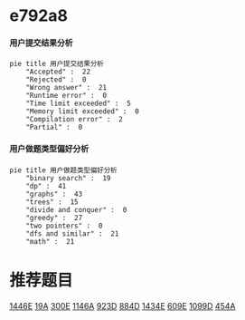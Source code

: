 # e792a8

<!-- tabs:start -->



#### **用户提交结果分析**

```mermaid
pie title 用户提交结果分析
    "Accepted" :  22
    "Rejected" :  0
    "Wrong answer" :  21
    "Runtime error" :  0
    "Time limit exceeded" :  5
    "Memory limit exceeded" :  0
    "Compilation error" :  2
    "Partial" :  0
```

#### **用户做题类型偏好分析**

```mermaid
pie title 用户做题类型偏好分析
    "binary search" :  19
    "dp" :  41
    "graphs" :  43
    "trees" :  15
    "divide and conquer" :  0
    "greedy" :  27
    "two pointers" :  0
    "dfs and similar" :  21
    "math" :  21
```



<!-- tabs:end -->
# 推荐题目
[1446E](https://codeforces.com/contest/1446/problem/E)
[19A](https://codeforces.com/contest/19/problem/A)
[300E](https://codeforces.com/contest/300/problem/E)
[1146A](https://codeforces.com/contest/1146/problem/A)
[923D](https://codeforces.com/contest/923/problem/D)
[884D](https://codeforces.com/contest/884/problem/D)
[1434E](https://codeforces.com/contest/1434/problem/E)
[609E](https://codeforces.com/contest/609/problem/E)
[1099D](https://codeforces.com/contest/1099/problem/D)
[454A](https://codeforces.com/contest/454/problem/A)
